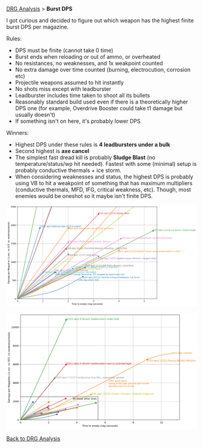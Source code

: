 [DRG Analysis](README.md) > **Burst DPS**

I got curious and decided to figure out which weapon has the highest finite burst DPS per magazine.

Rules:

- DPS must be finite (cannot take 0 time)
- Burst ends when reloading or out of ammo, or overheated
- No resistances, no weaknesses, and 1x weakpoint counted
- No extra damage over time counted (burning, electrocution, corrosion etc)
- Projectile weapons assumed to hit instantly
- No shots miss except with leadburster
- Leadburster includes time taken to shoot all its bullets
- Reasonably standard build used even if there is a theoretically higher DPS one (for example, Overdrive Booster could take t1 damage but usually doesn't)
- If something isn't on here, it's probably lower DPS

Winners:

- Highest DPS under these rules is **4 leadbursters under a bulk**
- Second highest is **axe cancel**
- The simplest fast dread kill is probably **Sludge Blast** (no temperature/status/wp hit needed). Fastest with some (minimal) setup is probably conductive thermals + ice storm.
- When considering weaknesses and status, the highest DPS is probably using VB to hit a weakpoint of something that has maximum multipliers (conductive thermals, MFD, IFG, critical weakness, etc). Though, most enemies would be oneshot so it maybe isn't finite DPS.

![alt text](img/drg_burst_damage_detail.png)

![alt text](img/drg_burst_damage.png)

[Back to DRG Analysis](README.md)